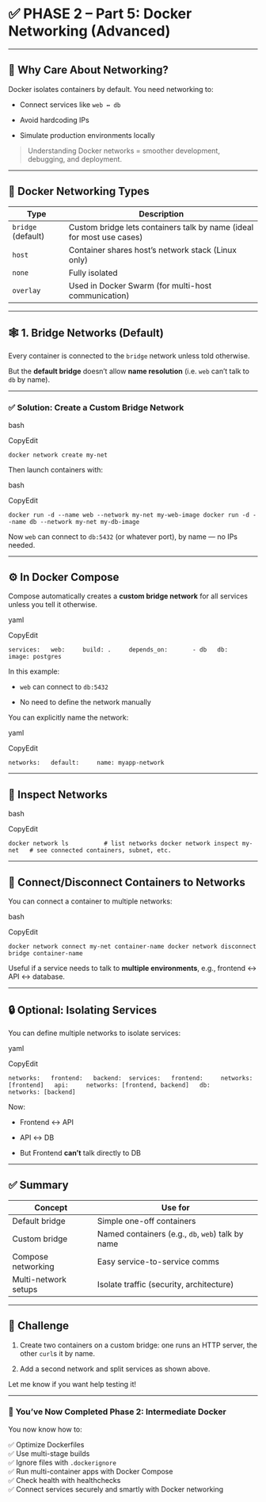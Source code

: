 # ✅ PHASE 2 – Part 5: **Docker Networking (Advanced)**

---

## 🧠 Why Care About Networking?

Docker isolates containers by default. You need networking to:

- Connect services like `web ↔ db`
    
- Avoid hardcoding IPs
    
- Simulate production environments locally
    

> Understanding Docker networks = smoother development, debugging, and deployment.

---

## 🔌 Docker Networking Types

|Type|Description|
|---|---|
|`bridge` (default)|Custom bridge lets containers talk by name (ideal for most use cases)|
|`host`|Container shares host’s network stack (Linux only)|
|`none`|Fully isolated|
|`overlay`|Used in Docker Swarm (for multi-host communication)|

---

## 🕸️ 1. Bridge Networks (Default)

Every container is connected to the `bridge` network unless told otherwise.

But the **default bridge** doesn’t allow **name resolution** (i.e. `web` can’t talk to `db` by name).

---

### ✅ Solution: Create a **Custom Bridge Network**

bash

CopyEdit

`docker network create my-net`

Then launch containers with:

bash

CopyEdit

`docker run -d --name web --network my-net my-web-image docker run -d --name db --network my-net my-db-image`

Now `web` can connect to `db:5432` (or whatever port), by name — no IPs needed.

---

## ⚙️ In Docker Compose

Compose automatically creates a **custom bridge network** for all services unless you tell it otherwise.

yaml

CopyEdit

`services:   web:     build: .     depends_on:       - db   db:     image: postgres`

In this example:

- `web` can connect to `db:5432`
    
- No need to define the network manually
    

You can explicitly name the network:

yaml

CopyEdit

`networks:   default:     name: myapp-network`

---

## 🧪 Inspect Networks

bash

CopyEdit

`docker network ls          # list networks docker network inspect my-net   # see connected containers, subnet, etc.`

---

## 🔄 Connect/Disconnect Containers to Networks

You can connect a container to multiple networks:

bash

CopyEdit

`docker network connect my-net container-name docker network disconnect bridge container-name`

Useful if a service needs to talk to **multiple environments**, e.g., frontend ↔ API ↔ database.

---

## 🔒 Optional: Isolating Services

You can define multiple networks to isolate services:

yaml

CopyEdit

`networks:   frontend:   backend:  services:   frontend:     networks: [frontend]   api:     networks: [frontend, backend]   db:     networks: [backend]`

Now:

- Frontend ↔ API
    
- API ↔ DB
    
- But Frontend **can’t** talk directly to DB
    

---

## ✅ Summary

|Concept|Use for|
|---|---|
|Default bridge|Simple one-off containers|
|Custom bridge|Named containers (e.g., `db`, `web`) talk by name|
|Compose networking|Easy service-to-service comms|
|Multi-network setups|Isolate traffic (security, architecture)|

---

## 🧪 Challenge

1. Create two containers on a custom bridge: one runs an HTTP server, the other `curl`s it by name.
    
2. Add a second network and split services as shown above.
    

Let me know if you want help testing it!

---

### 🎉 **You’ve Now Completed Phase 2: Intermediate Docker**

You now know how to:

✅ Optimize Dockerfiles  
✅ Use multi-stage builds  
✅ Ignore files with `.dockerignore`  
✅ Run multi-container apps with Docker Compose  
✅ Check health with healthchecks  
✅ Connect services securely and smartly with Docker networking
